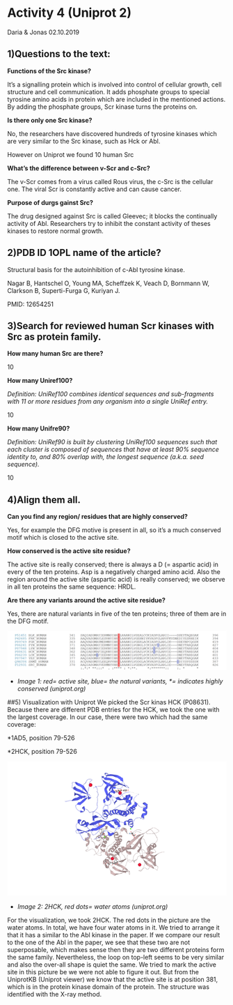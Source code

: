 # Activity 4 (Uniprot 2)
Daria & Jonas 02.10.2019

## 1)Questions to the text:
**Functions of the Src kinase?**

It’s a signalling protein which is involved into control of cellular growth, cell structure and cell communication. It adds phosphate groups to special tyrosine amino acids in protein which are included in the mentioned actions. By adding the phosphate groups, Scr kinase turns the proteins on. 

**Is there only one Src kinase?**

No, the researchers have discovered hundreds of tyrosine kinases which are very similar to the Src kinase, such as Hck or Abl.

However on Uniprot we found 10 human Src

**What’s the difference between v-Scr and c-Src?**

The v-Scr comes from a virus called Rous virus, the c-Src is the cellular one. The viral Scr is constantly active and can cause cancer. 

**Purpose of durgs gainst Src?**

The drug designed against Src is called Gleevec; it blocks the continually activity of Abl. Researchers try to inhibit the constant activity of theses kinases to restore normal growth. 

## 2)PDB	ID	1OPL	name	of	the	article?
Structural basis for the autoinhibition of c-Abl tyrosine kinase.

Nagar B, Hantschel O, Young MA, Scheffzek K, Veach D, Bornmann W, Clarkson B, Superti-Furga G, Kuriyan J.

PMID: 12654251

## 3)Search for reviewed human Scr kinases with Src as protein family.
**How many human Src are there?**

10

**How many Uniref100?**

_Definition: UniRef100 combines identical sequences and sub-fragments with 11 or more residues from any organism into a single UniRef entry._

10

**How many Unifre90?**

_Definition: UniRef90 is built by clustering UniRef100 sequences such that each cluster is composed of sequences that have at least 90% sequence identity to, and 80% overlap with, the longest sequence (a.k.a. seed sequence)._

10

## 4)Align them all. 
**Can you find any region/ residues that are highly conserved?**

Yes, for example the DFG motive is present in all, so it’s a much conserved motif which is closed to the active site. 

**How conserved is the active site residue?**

The active site is really conserved; there is always a D (= aspartic acid) in every of the ten proteins. Asp is a negatively charged amino acid.
Also the region around the active site (aspartic acid) is really conserved; we observe in all ten proteins the same sequence: HRDL. 

**Are there any variants around the active site residue?**

Yes, there are natural variants in five of the ten proteins; three of them are in the DFG motif. 

![Image Active site Natural variation](Activity4_Image1_active_site.png)
* _Image 1: red= active site, blue= the natural variants, *= indicates highly conserved (uniprot.org)_


##5) Visualization with Uniprot
We picked the Scr kinas HCK (P08631). Because there are different PDB entries for the HCK, we took the one with the largest coverage. In our case, there were two which had the same coverage: 

*1AD5, position 79-526

*2HCK, position 79-526

![Image Structure HCK](Activity4_Image2_HCK.png)
* _Image 2: 2HCK, red dots= water atoms (uniprot.org)_


For the visualization, we took 2HCK. The red dots in the picture are the water atoms. In total, we have four water atoms in it. 
We tried to arrange it that it has a similar to the Abl kinase in the paper. If we compare our result to the one of the Abl in the paper, we see that these two are not superposable, which makes sense then they are two different proteins form the same family. 
Nevertheless, the loop on top-left seems to be very similar and also the over-all shape is quiet the same.  We tried to mark the active site in this picture be we were not able to figure it out. But from the UniprotKB (Uniprot viewer) we know that the active site is at position 381, which is in the protein kinase domain of the protein. 
The structure was identified with the X-ray method. 





